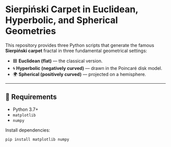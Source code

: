 # Sierpiński Carpet in Euclidean, Hyperbolic, and Spherical Geometries

This repository provides three Python scripts that generate the famous **Sierpiński carpet** fractal in three fundamental geometrical settings:

- 🟦 **Euclidean (flat)** — the classical version.
- 🌀 **Hyperbolic (negatively curved)** — drawn in the Poincaré disk model.
- 🌍 **Spherical (positively curved)** — projected on a hemisphere.

---

## 🔧 Requirements

- Python 3.7+
- `matplotlib`
- `numpy`

Install dependencies:
```bash
pip install matplotlib numpy
